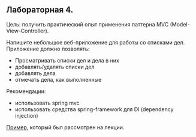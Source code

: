 ## Лабораторная 4.

Цель: получить практический опыт применения паттерна MVC (Model-View-Controller).

Напишите небольшое веб-приложение для работы со списками дел. Приложение должно позволять:

* Просматривать списки дел и дела в них
* добавлять/удалять списки дел
* добавлять дела
* отмечать дела, как выполненные

Рекомендации:

* использовать spring mvc
* использовать средства spring-framework для DI (dependency injection)

[Пример](https://github.com/akirakozov/software-design/tree/master/java/mvc), который был рассмотрен на лекции.